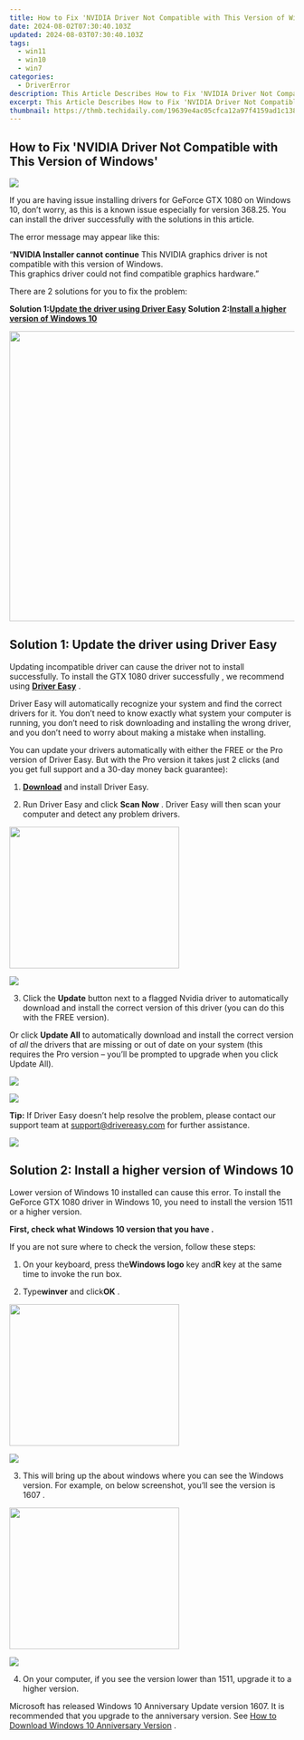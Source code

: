 ```yaml
---
title: How to Fix 'NVIDIA Driver Not Compatible with This Version of Windows'
date: 2024-08-02T07:30:40.103Z
updated: 2024-08-03T07:30:40.103Z
tags:
  - win11
  - win10
  - win7
categories:
  - DriverError
description: This Article Describes How to Fix 'NVIDIA Driver Not Compatible with This Version of Windows'
excerpt: This Article Describes How to Fix 'NVIDIA Driver Not Compatible with This Version of Windows'
thumbnail: https://thmb.techidaily.com/19639e4ac05cfca12a97f4159ad1c138d0c42ce69fcff51c42722b7ff4015400.jpg
---
```


## How to Fix 'NVIDIA Driver Not Compatible with This Version of Windows'

![](https://images.drivereasy.com/wp-content/uploads/2016/10/update-geforce-GTX-1080-drivers.jpg)

 If you are having issue installing drivers for GeForce GTX 1080 on Windows 10, don’t worry, as this is a known issue especially for version 368.25\. You can install the driver successfully with the solutions in this article.

 The error message may appear like this:

 “**NVIDIA Installer cannot continue**
 This NVIDIA graphics driver is not compatible with this version of Windows.  
 This graphics driver could not find compatible graphics hardware.”

There are 2 solutions for you to fix the problem:

 **Solution 1:[Update the driver using Driver Easy](https://vapordna.pxf.io/vnbxna)**
 **Solution 2:[Install a higher version of Windows 10](https://getlyla.pxf.io/ek9gkg)**

<!-- affiliate ads begin -->
<a href="https://ephamedtechinc.pxf.io/c/5597632/2095369/26400" target="_top" id="2095369"><img src="//a.impactradius-go.com/display-ad/26400-2095369" border="0" alt="" width="1024" height="512"/></a><img height="0" width="0" src="https://imp.pxf.io/i/5597632/2095369/26400" style="position:absolute;visibility:hidden;" border="0" />
<!-- affiliate ads end -->
## Solution 1: Update the driver using Driver Easy

 Updating incompatible driver can cause the driver not to install successfully. To install the GTX 1080 driver successfully , we recommend using **[Driver Easy](https://tools.techidaily.com/drivereasy/download/)**  .

 Driver Easy will automatically recognize your system and find the correct drivers for it. You don’t need to know exactly what system your computer is running, you don’t need to risk downloading and installing the wrong driver, and you don’t need to worry about making a mistake when installing.

 You can update your drivers automatically with either the FREE or the Pro version of Driver Easy. But with the Pro version it takes just 2 clicks (and you get full support and a 30-day money back guarantee):

 1) **[Download](https://tools.techidaily.com/drivereasy/download/)**   and install Driver Easy.

 2) Run Driver Easy and click **Scan Now** . Driver Easy will then scan your computer and detect any problem drivers.

<!-- affiliate ads begin -->
<a href="https://imp.i357552.net/c/5597632/863039/11832" target="_top" id="863039"><img src="//a.impactradius-go.com/display-ad/11832-863039" border="0" alt="" width="300" height="250"/></a>
<!-- affiliate ads end -->
![](https://images.drivereasy.com/wp-content/uploads/2017/04/img_58eca1022f7b7.png)

 3) Click the **Update** button next to a flagged Nvidia driver to automatically download and install the correct version of this driver (you can do this with the FREE version).

 Or click **Update All**  to automatically download and install the correct version of _all_   the drivers that are missing or out of date on your system (this requires the Pro version – you’ll be prompted to upgrade when you click Update All).

<!-- affiliate ads begin -->
<a href="https://secure.2checkout.com/order/checkout.php?PRODS=3851655&QTY=1&AFFILIATE=108875&CART=1"><img src="http://www.aiseesoft.com/avangate/30p/banner.jpg" border="0"></a>
<!-- affiliate ads end -->
![](https://images.drivereasy.com/wp-content/uploads/2017/04/img_58eca27c67b42.jpg)

**Tip:** If Driver Easy doesn’t help resolve the problem, please contact our support team at <support@drivereasy.com> for further assistance.

<!-- affiliate ads begin -->
<a href="https://estore.winxdvd.com/order/checkout.php?PRODS=4081991&QTY=1&AFFILIATE=108875&CART=1"><img src="https://www.winxdvd.com/affiliate/new-banner/wt-500x500.jpg" border="0"></a>
<!-- affiliate ads end -->
## Solution 2: Install a higher version of Windows 10

 Lower version of Windows 10 installed can cause this error. To install the GeForce GTX 1080 driver in Windows 10, you need to install the version 1511 or a higher version.

**First, check what Windows 10 version that you have .**

If you are not sure where to check the version, follow these steps:

 1) On your keyboard, press the**Windows logo** key and**R** key at the same time to invoke the run box.

 2) Type**winver**  and click**OK** .

<!-- affiliate ads begin -->
<a href="https://modlily.sjv.io/c/5597632/2072819/17059" target="_top" id="2072819"><img src="//a.impactradius-go.com/display-ad/17059-2072819" border="0" alt="" width="300" height="250"/></a><img height="0" width="0" src="https://imp.pxf.io/i/5597632/2072819/17059" style="position:absolute;visibility:hidden;" border="0" />
<!-- affiliate ads end -->
![](https://images.drivereasy.com/wp-content/uploads/2016/10/img_5814502f4f366.png)

 3) This will bring up the about windows where you can see the Windows version. For example, on below screenshot, you’ll see the version is 1607  .

<!-- affiliate ads begin -->
<a href="https://dhgate.sjv.io/c/5597632/1678785/12108" target="_top" id="1678785"><img src="//a.impactradius-go.com/display-ad/12108-1678785" border="0" alt="" width="300" height="250"/></a>
<!-- affiliate ads end -->
![](https://images.drivereasy.com/wp-content/uploads/2016/10/img_581450f294279.jpg)

 4) On your computer, if you see the version lower than 1511, upgrade it to a higher version.

 Microsoft has released Windows 10 Anniversary Update version 1607\. It is recommended that you upgrade to the anniversary version. See [How to Download Windows 10 Anniversary Version](https://tools.techidaily.com/drivereasy/download/) .

<ins class="adsbygoogle"
     style="display:block"
     data-ad-format="autorelaxed"
     data-ad-client="ca-pub-7571918770474297"
     data-ad-slot="1223367746"></ins>



<ins class="adsbygoogle"
     style="display:block"
     data-ad-client="ca-pub-7571918770474297"
     data-ad-slot="8358498916"
     data-ad-format="auto"
     data-full-width-responsive="true"></ins>


